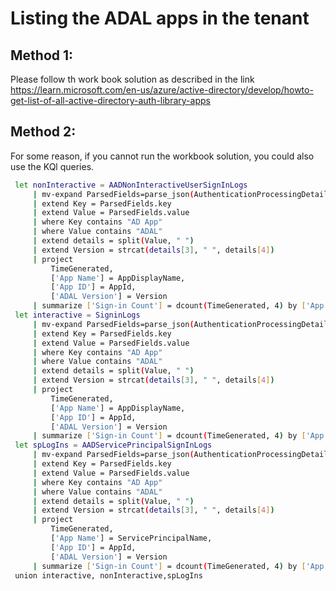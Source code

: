 # Listing the ADAL apps in the tenant 
## Method 1: 
Please follow th work book solution as described in the link https://learn.microsoft.com/en-us/azure/active-directory/develop/howto-get-list-of-all-active-directory-auth-library-apps

## Method 2: 

For some reason, if you cannot run the workbook solution, you could also use the KQl queries. 

 ```sh
  let nonInteractive = AADNonInteractiveUserSignInLogs
      | mv-expand ParsedFields=parse_json(AuthenticationProcessingDetails)
      | extend Key = ParsedFields.key
      | extend Value = ParsedFields.value
      | where Key contains "AD App"
      | where Value contains "ADAL"
      | extend details = split(Value, " ")
      | extend Version = strcat(details[3], " ", details[4])
      | project
          TimeGenerated,
          ['App Name'] = AppDisplayName,
          ['App ID'] = AppId,
          ['ADAL Version'] = Version
      | summarize ['Sign-in Count'] = dcount(TimeGenerated, 4) by ['App Name'], ['App ID'], ['ADAL Version'];
  let interactive = SigninLogs
      | mv-expand ParsedFields=parse_json(AuthenticationProcessingDetails)
      | extend Key = ParsedFields.key
      | extend Value = ParsedFields.value
      | where Key contains "AD App"
      | where Value contains "ADAL"
      | extend details = split(Value, " ")
      | extend Version = strcat(details[3], " ", details[4])
      | project
          TimeGenerated,
          ['App Name'] = AppDisplayName,
          ['App ID'] = AppId,
          ['ADAL Version'] = Version
      | summarize ['Sign-in Count'] = dcount(TimeGenerated, 4) by ['App Name'], ['App ID'], ['ADAL Version'];
  let spLogIns = AADServicePrincipalSignInLogs
      | mv-expand ParsedFields=parse_json(AuthenticationProcessingDetails)
      | extend Key = ParsedFields.key
      | extend Value = ParsedFields.value
      | where Key contains "AD App"
      | where Value contains "ADAL"
      | extend details = split(Value, " ")
      | extend Version = strcat(details[3], " ", details[4])
      | project
          TimeGenerated,
          ['App Name'] = ServicePrincipalName,
          ['App ID'] = AppId,
          ['ADAL Version'] = Version
      | summarize ['Sign-in Count'] = dcount(TimeGenerated, 4) by ['App Name'], ['App ID'], ['ADAL Version'];
  union interactive, nonInteractive,spLogIns
```
